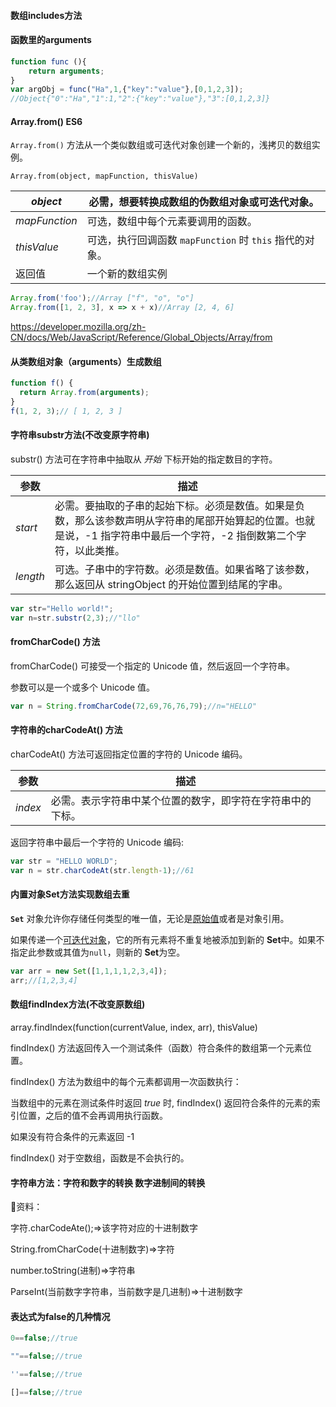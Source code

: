 #### 数组includes方法



#### 函数里的arguments

```js
function func (){
    return arguments;
}
var argObj = func("Ha",1,{"key":"value"},[0,1,2,3]);
//Object{"0":"Ha","1":1,"2":{"key":"value"},"3":[0,1,2,3]}
```

#### Array.from() ES6

`Array.from()` 方法从一个类似数组或可迭代对象创建一个新的，浅拷贝的数组实例。

```
Array.from(object, mapFunction, thisValue)
```

| *object*      | 必需，想要转换成数组的伪数组对象或可迭代对象。          |
| ------------- | ------------------------------------------------------- |
| *mapFunction* | 可选，数组中每个元素要调用的函数。                      |
| *thisValue*   | 可选，执行回调函数 `mapFunction` 时 `this` 指代的对象。 |
| 返回值        | 一个新的数组实例                                        |

```js
Array.from('foo');//Array ["f", "o", "o"]
Array.from([1, 2, 3], x => x + x)//Array [2, 4, 6]
```

https://developer.mozilla.org/zh-CN/docs/Web/JavaScript/Reference/Global_Objects/Array/from

#### 从类数组对象（arguments）生成数组

```js
function f() {
  return Array.from(arguments);
}
f(1, 2, 3);// [ 1, 2, 3 ]
```

#### 字符串substr方法(不改变原字符串)

substr() 方法可在字符串中抽取从 *开始* 下标开始的指定数目的字符。

| 参数     | 描述                                                         |
| -------- | ------------------------------------------------------------ |
| *start*  | 必需。要抽取的子串的起始下标。必须是数值。如果是负数，那么该参数声明从字符串的尾部开始算起的位置。也就是说，-1 指字符串中最后一个字符，-2 指倒数第二个字符，以此类推。 |
| *length* | 可选。子串中的字符数。必须是数值。如果省略了该参数，那么返回从 stringObject 的开始位置到结尾的字串。 |

```js
var str="Hello world!";
var n=str.substr(2,3);//"llo"
```

#### fromCharCode() 方法

fromCharCode() 可接受一个指定的 Unicode 值，然后返回一个字符串。

参数可以是一个或多个 Unicode 值。

```js
var n = String.fromCharCode(72,69,76,76,79);//n="HELLO"
```

#### 字符串的charCodeAt() 方法

charCodeAt() 方法可返回指定位置的字符的 Unicode 编码。

| 参数    | 描述                                                       |
| ------- | ---------------------------------------------------------- |
| *index* | 必需。表示字符串中某个位置的数字，即字符在字符串中的下标。 |

返回字符串中最后一个字符的 Unicode 编码:

```js
var str = "HELLO WORLD";
var n = str.charCodeAt(str.length-1);//61
```

#### 内置对象Set方法实现数组去重

**`Set`** 对象允许你存储任何类型的唯一值，无论是[原始值](https://developer.mozilla.org/zh-CN/docs/Glossary/Primitive)或者是对象引用。

如果传递一个[可迭代对象](https://developer.mozilla.org/en-US/docs/Web/JavaScript/Reference/Statements/for...of)，它的所有元素将不重复地被添加到新的 **Set**中。如果不指定此参数或其值为`null`，则新的 **Set**为空。

```js
var arr = new Set([1,1,1,1,2,3,4]);
arr;//[1,2,3,4]
```

#### 数组findIndex方法(不改变原数组)

array.findIndex(function(currentValue, index, arr), thisValue)

findIndex() 方法返回传入一个测试条件（函数）符合条件的数组第一个元素位置。

findIndex() 方法为数组中的每个元素都调用一次函数执行：

当数组中的元素在测试条件时返回 *true* 时, findIndex() 返回符合条件的元素的索引位置，之后的值不会再调用执行函数。

如果没有符合条件的元素返回 -1

 findIndex() 对于空数组，函数是不会执行的。

#### 字符串方法：字符和数字的转换 数字进制间的转换

📒资料：

字符.charCodeAte();=>该字符对应的十进制数字

String.fromCharCode(十进制数字)=>字符

number.toString(进制)=>字符串

ParseInt(当前数字字符串，当前数字是几进制)=>十进制数字

#### 表达式为false的几种情况

```js
0==false;//true

""==false;//true

''==false;//true

[]==false;//true
```

